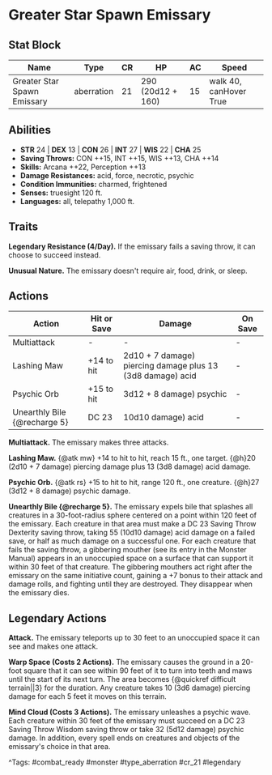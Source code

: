 # Greater Star Spawn Emissary

## Stat Block

| Name | Type | CR | HP | AC | Speed |
|------|------|----|----|----|-------|
| Greater Star Spawn Emissary | aberration | 21 | 290 (20d12 + 160) | 15 | walk 40, canHover True |

## Abilities

- **STR** 24 | **DEX** 13 | **CON** 26 | **INT** 27 | **WIS** 22 | **CHA** 25
- **Saving Throws:** CON ++15, INT ++15, WIS ++13, CHA ++14  
- **Skills:** Arcana ++22, Perception ++13  
- **Damage Resistances:** acid, force, necrotic, psychic  
- **Condition Immunities:** charmed, frightened  
- **Senses:** truesight 120 ft.  
- **Languages:** all, telepathy 1,000 ft.

## Traits

**Legendary Resistance (4/Day).** If the emissary fails a saving throw, it can choose to succeed instead.

**Unusual Nature.** The emissary doesn't require air, food, drink, or sleep.


## Actions

| Action | Hit or Save | Damage | On Save |
|--------|--------------|--------|----------|
| Multiattack | - | - | - |
| Lashing Maw | +14 to hit | 2d10 + 7 damage) piercing damage plus 13 (3d8 damage) acid | - |
| Psychic Orb | +15 to hit | 3d12 + 8 damage) psychic | - |
| Unearthly Bile {@recharge 5} | DC 23 | 10d10 damage) acid | - |

**Multiattack.** The emissary makes three attacks.

**Lashing Maw.** {@atk mw} +14 to hit to hit, reach 15 ft., one target. {@h}20 (2d10 + 7 damage) piercing damage plus 13 (3d8 damage) acid damage.

**Psychic Orb.** {@atk rs} +15 to hit to hit, range 120 ft., one creature. {@h}27 (3d12 + 8 damage) psychic damage.

**Unearthly Bile {@recharge 5}.** The emissary expels bile that splashes all creatures in a 30-foot-radius sphere centered on a point within 120 feet of the emissary. Each creature in that area must make a DC 23 Saving Throw Dexterity saving throw, taking 55 (10d10 damage) acid damage on a failed save, or half as much damage on a successful one. For each creature that fails the saving throw, a gibbering mouther (see its entry in the Monster Manual) appears in an unoccupied space on a surface that can support it within 30 feet of that creature. The gibbering mouthers act right after the emissary on the same initiative count, gaining a +7 bonus to their attack and damage rolls, and fighting until they are destroyed. They disappear when the emissary dies.

## Legendary Actions

**Attack.** The emissary teleports up to 30 feet to an unoccupied space it can see and makes one attack.

**Warp Space (Costs 2 Actions).** The emissary causes the ground in a 20-foot square that it can see within 90 feet of it to turn into teeth and maws until the start of its next turn. The area becomes {@quickref difficult terrain||3} for the duration. Any creature takes 10 (3d6 damage) piercing damage for each 5 feet it moves on this terrain.

**Mind Cloud (Costs 3 Actions).** The emissary unleashes a psychic wave. Each creature within 30 feet of the emissary must succeed on a DC 23 Saving Throw Wisdom saving throw or take 32 (5d12 damage) psychic damage. In addition, every spell ends on creatures and objects of the emissary's choice in that area.



^Tags: #combat_ready #monster #type_aberration #cr_21 #legendary